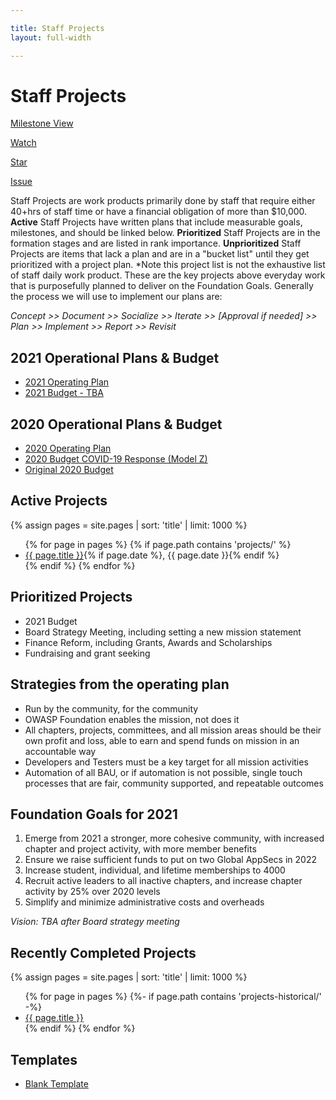 ```yaml
---

title: Staff Projects
layout: full-width

---
```


<!-- rebuild 6 -->

# Staff Projects

[Milestone View](/www-staff/milestones)


<!-- Place this tag in your head or just before your close body tag. -->
<script async defer src="https://buttons.github.io/buttons.js"></script>
<!-- Place this tag where you want the button to render. --><a class="github-button" href="https://github.com/owasp/www-staff"  data-icon="octicon-eye" data-size="large" data-show-count="true" aria-label="Watch ntkme/github-buttons on GitHub">Watch</a>
<!-- Place this tag where you want the button to render. -->
<a class="github-button" href="https://github.com/owasp/www-staff" data-icon="octicon-star" data-size="large" data-show-count="true" aria-label="Star ntkme/github-buttons on GitHub">Star</a>
<!-- Place this tag where you want the button to render. -->
<a class="github-button" href="https://github.com/owasp/www-staff/issues" data-icon="octicon-issue-opened" data-size="large" data-show-count="true" aria-label="Issue owasp/www-staff on GitHub">Issue</a>

Staff Projects are work products primarily done by staff that require either 40+hrs of staff time or have a financial obligation of more than $10,000. **Active** Staff Projects have written plans that include measurable goals, milestones, and should be linked below.  **Prioritized** Staff Projects are in the formation stages and are listed in rank importance. **Unprioritized** Staff Projects are items that lack a plan and are in a "bucket list" until they get prioritized with a project plan. *Note this project list is not the exhaustive list of staff daily work product. These are the key projects above everyday work that is purposefully planned to deliver on the Foundation Goals. Generally the process we will use to implement our plans are: 

*Concept >> Document >> Socialize >> Iterate >> [Approval if needed] >> Plan >> Implement >> Report >> Revisit*


## 2021 Operational Plans & Budget

- [2021 Operating Plan](/www-staff/operating-plan/info)
- [2021 Budget - TBA]()

## 2020 Operational Plans & Budget

- [2020 Operating Plan](/www-staff/operating-plan/2020)
- [2020 Budget COVID-19 Response (Model Z)](/www-staff/budget/2020-modelz)
- [Original 2020 Budget](/www-staff/budget/2020)

## Active Projects

{% assign pages = site.pages | sort: 'title' | limit: 1000 %}
<ul>
{% for page in pages %}
 {% if page.path contains 'projects/' %}
 <li><a href='/www-staff{{ page.url }}'>{{ page.title }}</a>{% if page.date %}, {{ page.date }}{% endif %}</li>
 {% endif %}
{% endfor %}
</ul>

## Prioritized Projects

* 2021 Budget
* Board Strategy Meeting, including setting a new mission statement
* Finance Reform, including Grants, Awards and Scholarships
* Fundraising and grant seeking 

## Strategies from the operating plan

* Run by the community, for the community
* OWASP Foundation enables the mission, not does it
* All chapters, projects, committees, and all mission areas should be their own profit and loss, able to earn and spend funds on mission in an accountable way
* Developers and Testers must be a key target for all mission activities 
* Automation of all BAU, or if automation is not possible, single touch processes that are fair, community supported, and repeatable outcomes

## Foundation Goals for 2021

1. Emerge from 2021 a stronger, more cohesive community, with increased chapter and project activity, with more member benefits
2. Ensure we raise sufficient funds to put on two Global AppSecs in 2022
3. Increase student, individual, and lifetime memberships to 4000
4. Recruit active leaders to all inactive chapters, and increase chapter activity by 25% over 2020 levels
5. Simplify and minimize administrative costs and overheads

*Vision: TBA after Board strategy meeting*

## Recently Completed Projects

{% assign pages = site.pages | sort: 'title' | limit: 1000 %}
<ul>
{% for page in pages %}
 {%- if page.path contains 'projects-historical/' -%}
 <li><a href='/www-staff{{ page.url }}'>{{ page.title }}</a></li>
 {% endif %}
{% endfor %}
</ul>

## Templates 
* [Blank Template](/www-staff/projects/202001-template)
